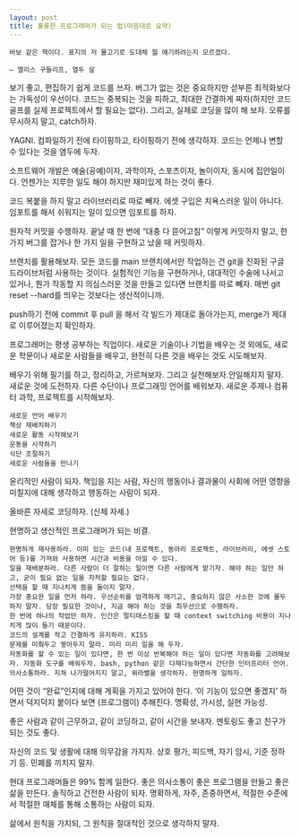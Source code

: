 ```yaml
---
layout: post
title: 훌륭한 프로그래머가 되는 법(마음대로 요약)
---
```




    바보 같은 책이다. 표지의 저 물고기로 도대체 뭘 얘기하려는지 모르겠다.

    — 앨리스 구들리프, 열두 살

보기 좋고, 편집하기 쉽게 코드를 쓰자. 버그가 없는 것은 중요하지만 섣부른 최적화보다는 가독성이 우선이다. 코드는 중복되는 것을 피하고, 최대한 간결하게 짜자(하지만 코드 골프를 실제 프로젝트에서 할 필요는 없다). 그리고, 실제로 코딩을 많이 해 보자. 오류를 무시하지 말고, catch하자.

YAGNI. 컴파일하기 전에 타이핑하고, 타이핑하기 전에 생각하자. 코드는 언제나 변할 수 있다는 것을 염두에 두자.

소프트웨어 개발은 예술(공예)이자, 과학이자, 스포츠이자, 놀이이자, 동시에 집안일이다. 언젠가는 지루한 일도 해야 하지만 재미있게 하는 것이 좋다.

코드 복붙을 하지 말고 라이브러리로 따로 빼자. 에셋 구입은 치욕스러운 일이 아니다. 임포트를 해서 쉬워지는 일이 있으면 임포트를 하자.

원자적 커밋을 수행하자. 끝날 때 한 번에 “대충 다 뜯어고침” 이렇게 커밋하지 말고, 한 가지 버그를 잡거나 한 가지 일을 구현하고 났을 때 커밋하자.

브랜치를 활용해보자. 모든 코드를 main 브랜치에서만 작업하는 건 git을 진화된 구글 드라이브처럼 사용하는 것이다. 실험적인 기능을 구현하거나, 대대적인 수술에 나서고 있거나, 뭔가 작동할 지 의심스러운 것을 만들고 있다면 브랜치를 따로 빼자. 매번 git reset --hard를 띄우는 것보다는 생산적이니까.

push하기 전에 commit 후 pull 을 해서 각 빌드가 제대로 돌아가는지, merge가 제대로 이루어졌는지 확인하자.

프로그래머는 평생 공부하는 직업이다. 새로운 기술이나 기법을 배우는 것 외에도, 새로운 학문이나 새로운 사람들을 배우고, 완전히 다른 것을 배우는 것도 시도해보자.

배우기 위해 필기를 하고, 정리하고, 가르쳐보자. 그리고 실천해보자.안일해지지 말자. 새로운 것에 도전하자. 다른 수단이나 프로그래밍 언어를 배워보자. 새로운 주제나 컴퓨터 과학, 프로젝트를 시작해보자.

    새로운 언어 배우기
    책상 재배치하기
    새로운 활동 시작해보기
    운동을 시작하기
    식단 조절하기
    새로운 사람들을 만나기

윤리적인 사람이 되자. 책임을 지는 사람, 자신의 행동이나 결과물이 사회에 어떤 영향을 미칠지에 대해 생각하고 행동하는 사람이 되자.

올바른 자세로 코딩하자. (신체 자세.)

현명하고 생산적인 프로그래머가 되는 비결.

    현명하게 재사용하라. 이미 있는 코드(내 프로젝트, 동아리 프로젝트, 라이브러리, 에셋 스토어 등)를 가져와 사용하면 시간과 비용을 아낄 수 있다.
    일을 재배분하라. 다른 사람이 더 잘하는 일이면 다른 사람에게 맡기자. 해야 하는 일만 하고, 굳이 필요 없는 일을 자처할 필요는 없다.
    선택을 할 때 지나치게 뜸을 들이지 말자.
    가장 중요한 일을 먼저 하라. 우선순위를 엄격하게 매기고, 중요하지 않은 사소한 것에 몰두하지 말자. 당장 필요한 것이나, 지금 해야 하는 것을 최우선으로 수행하자.
    한 번에 하나의 작업만 하자. 인간은 멀티태스킹을 할 때 context switching 비용이 지나치게 많이 들기 때문이다.
    코드의 설계를 작고 간결하게 유지하라. KISS
    문제를 미뤄두고 쌓아두지 말라. 미리 미리 일을 해 두자.
    자동화를 할 수 있는 일이 있다면, 한 번 이상 반복해야 하는 일이 있다면 자동화를 고려해보자. 자동화 도구를 배워두자. bash, python 같은 다재다능하면서 간단한 인터프리터 언어.
    의사소통하라. 지쳐 나가떨어지지 말고, 워라밸을 생각하자. 현명하게 일하자.

어떤 것이 “완료”인지에 대해 계획을 가지고 있어야 한다. ‘이 기능이 있으면 좋겠지’ 하면서 덕지덕지 붙이다 보면 (프로그램이) 추해진다. 명확성, 가시성, 실현 가능성.

좋은 사람과 같이 근무하고, 같이 코딩하고, 같이 시간을 보내자. 멘토링도 좋고 친구가 되는 것도 좋다.

자신의 코드 및 생활에 대해 의무감을 가지자. 상호 평가, 피드백, 자기 암시, 기준 정하기 등. 민폐를 끼치지 말자.

현대 프로그래머들은 99% 함께 일한다. 좋은 의사소통이 좋은 프로그램을 만들고 좋은 삶을 만든다. 솔직하고 건전한 사람이 되자. 명확하게, 자주, 존중하면서, 적절한 수준에서 적절한 매체를 통해 소통하는 사람이 되자.

삶에서 원칙을 가지되, 그 원칙을 절대적인 것으로 생각하지 말자.
